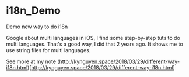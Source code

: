 # i18n_Demo
Demo new way  to do i18n

Google about multi languages in iOS, I find some step-by-step tuts to do multi languages. That's a good way, I did that 2 years ago. It shows me to use string files for multi languages. 

See more at my note (http://kynguyen.space/2018/03/29/different-way-i18n.html)[http://kynguyen.space/2018/03/29/different-way-i18n.html]
